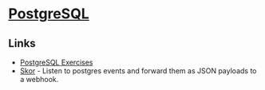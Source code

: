 # [PostgreSQL](https://www.postgresql.org)
## Links
- [PostgreSQL Exercises](https://pgexercises.com/)
- [Skor](https://github.com/hasura/skor) - Listen to postgres events and forward them as JSON payloads to a webhook.